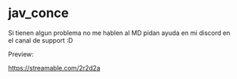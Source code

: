 # jav_conce

Si tienen algun problema no me hablen al MD pidan ayuda en mi discord en el canal de support :D

Preview:

https://streamable.com/2r2d2a
